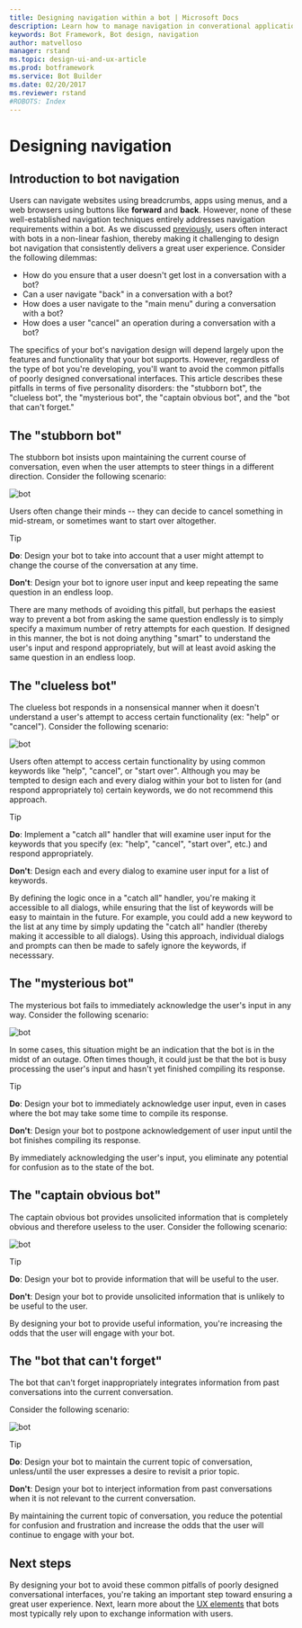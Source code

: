 ```yaml
---
title: Designing navigation within a bot | Microsoft Docs
description: Learn how to manage navigation in converational applications (bots) and understand common pitfalls of poorly designed navigation.
keywords: Bot Framework, Bot design, navigation
author: matvelloso
manager: rstand
ms.topic: design-ui-and-ux-article
ms.prod: botframework
ms.service: Bot Builder
ms.date: 02/20/2017
ms.reviewer: rstand
#ROBOTS: Index
---
```

# Designing navigation

## Introduction to bot navigation

Users can navigate websites using breadcrumbs, apps using menus, and a web browsers using buttons like **forward** and **back**. 
However, none of these well-established navigation techniques entirely addresses navigation requirements within a bot. 
As we discussed [previously](bot-framework-design-core-dialogs.md#dialogs-stacks-and-humans), 
users often interact with bots in a non-linear fashion, 
thereby making it challenging to design bot navigation that consistently delivers a great user experience. 
Consider the following dilemmas:

- How do you ensure that a user doesn't get lost in a conversation with a bot? 
- Can a user navigate "back" in a conversation with a bot? 
- How does a user navigate to the "main menu" during a conversation with a bot? 
- How does a user "cancel" an operation during a conversation with a bot? 

The specifics of your bot's navigation design will depend largely upon the features and functionality that your bot supports. 
However, regardless of the type of bot you're developing, you'll want to avoid the common pitfalls of poorly designed conversational interfaces. 
This article describes these pitfalls in terms of five personality disorders: the "stubborn bot", the "clueless bot", 
the "mysterious bot", the "captain obvious bot", and the "bot that can't forget." 

## The "stubborn bot"

The stubborn bot insists upon maintaining the current course of conversation, 
even when the user attempts to steer things in a different direction. 
Consider the following scenario: 

![bot](media/designing-bots/core/stubborn-bot.png)

Users often change their minds -- they can decide to cancel something in mid-stream, or sometimes want to start over altogether. 

> [!TIP]
> <b>Do</b>: Design your bot to take into account that a user might attempt to change the course of the conversation at any time. 
>
> <b>Don't</b>: Design your bot to ignore user input and keep repeating the same question in an endless loop. 

There are many methods of avoiding this pitfall, 
but perhaps the easiest way to prevent a bot from asking the same question endlessly 
is to simply specify a maximum number of retry attempts for each question. 
If designed in this manner, the bot is not doing anything "smart" to understand the user's input and respond appropriately, 
but will at least avoid asking the same question in an endless loop. 

## The "clueless bot"

The clueless bot responds in a nonsensical manner when it doesn't understand a user's attempt to access certain functionality (ex: "help" or "cancel"). 
Consider the following scenario: 

![bot](media/designing-bots/core/clueless-bot.png)

Users often attempt to access certain functionality by using common keywords like "help", "cancel", or "start over". 
Although you may be tempted to design each and every dialog within your bot to listen for (and respond appropriately to) certain keywords, 
we do not recommend this approach. 

> [!TIP]
> <b>Do</b>: Implement a "catch all" handler that will examine user input for the keywords that you specify (ex: "help", "cancel", "start over", etc.) 
> and respond appropriately. 
> 
> <b>Don't</b>: Design each and every dialog to examine user input for a list of keywords. 

By defining the logic once in a "catch all" handler, you're making it accessible to all dialogs, while ensuring that the list of keywords will be easy to maintain in the future. 
For example, you could add a new keyword to the list at any time by simply updating the "catch all" handler (thereby making it accessible to all dialogs). 
Using this approach, individual dialogs and prompts can then be made to safely ignore the keywords, if necesssary.

## The "mysterious bot"

The mysterious bot fails to immediately acknowledge the user's input in any way. 
Consider the following scenario: 

![bot](media/designing-bots/core/mysterious-bot.png)

In some cases, this situation might be an indication that the bot is in the midst of an outage. 
Often times though, it could just be that the bot is busy processing the user's input and hasn't yet finished compiling its response. 

> [!TIP]
> <b>Do</b>: Design your bot to immediately acknowledge user input, even in cases where the bot may take some time to compile its response. 
> 
> <b>Don't</b>: Design your bot to postpone acknowledgement of user input until the bot finishes compiling its response.

By immediately acknowledging the user's input, you eliminate any potential for confusion as to the state of the bot.

## The "captain obvious bot"

The captain obvious bot provides unsolicited information that is completely obvious and therefore useless to the user. 
Consider the following scenario:

![bot](media/designing-bots/core/captainobvious-bot.png)

> [!TIP]
> <b>Do</b>: Design your bot to provide information that will be useful to the user. 
> 
> <b>Don't</b>: Design your bot to provide unsolicited information that is unlikely to be useful to the user.

By designing your bot to provide useful information, you're increasing the odds that the user will engage with your bot.

## The "bot that can't forget"

The bot that can't forget inappropriately integrates information from past conversations into the current conversation. 

Consider the following scenario:

![bot](media/designing-bots/core/rememberall-bot.png)

> [!TIP]
> <b>Do</b>: Design your bot to maintain the current topic of conversation, unless/until the user expresses a desire to revisit a prior topic. 
> 
> <b>Don't</b>: Design your bot to interject information from past conversations when it is not relevant to the current conversation.

By maintaining the current topic of conversation, you reduce the potential for confusion and frustration and increase the odds that the user will continue to engage with your bot.

## Next steps

By designing your bot to avoid these common pitfalls of poorly designed conversational interfaces, 
you're taking an important step toward ensuring a great user experience. 
Next, learn more about the [UX elements](bot-framework-design-core-ux-elements.md) that bots most typically rely upon to exchange information with users. 